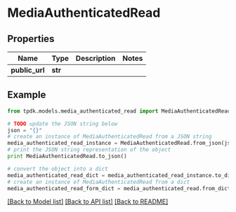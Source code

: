 # MediaAuthenticatedRead



## Properties
Name | Type | Description | Notes
------------ | ------------- | ------------- | -------------
**public_url** | **str** |  | 

## Example

```python
from tpdk.models.media_authenticated_read import MediaAuthenticatedRead

# TODO update the JSON string below
json = "{}"
# create an instance of MediaAuthenticatedRead from a JSON string
media_authenticated_read_instance = MediaAuthenticatedRead.from_json(json)
# print the JSON string representation of the object
print MediaAuthenticatedRead.to_json()

# convert the object into a dict
media_authenticated_read_dict = media_authenticated_read_instance.to_dict()
# create an instance of MediaAuthenticatedRead from a dict
media_authenticated_read_form_dict = media_authenticated_read.from_dict(media_authenticated_read_dict)
```
[[Back to Model list]](../README.md#documentation-for-models) [[Back to API list]](../README.md#documentation-for-api-endpoints) [[Back to README]](../README.md)


